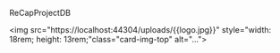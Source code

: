 ReCapProjectDB

<img src="https://localhost:44304/uploads/{{logo.jpg}}" style="width: 18rem; height: 13rem;"class="card-img-top" alt="...">